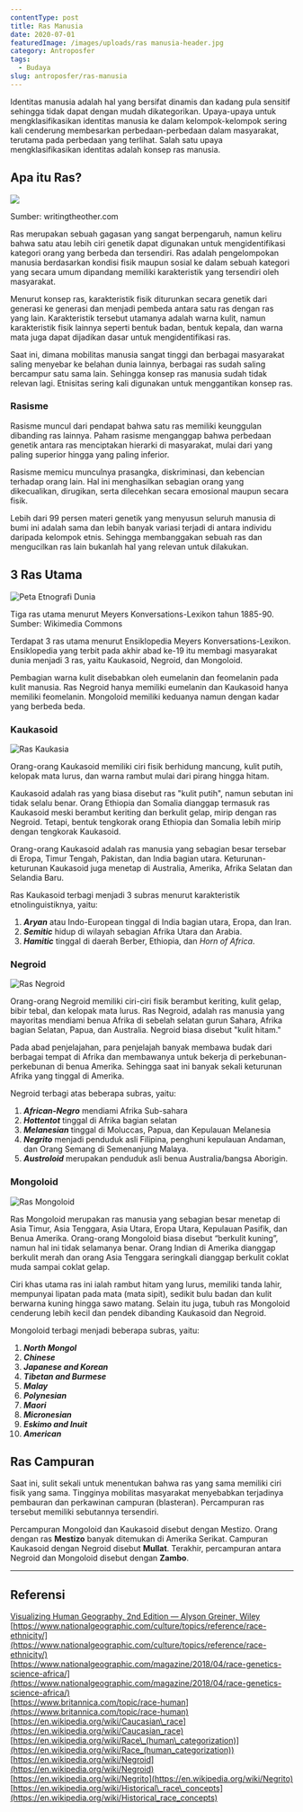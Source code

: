 ```yaml
---
contentType: post
title: Ras Manusia
date: 2020-07-01
featuredImage: /images/uploads/ras manusia-header.jpg
category: Antroposfer
tags:
  - Budaya
slug: antroposfer/ras-manusia
---
```


Identitas manusia adalah hal yang bersifat dinamis dan kadang pula sensitif sehingga tidak dapat dengan mudah dikategorikan. Upaya-upaya untuk mengklasifikasikan identitas manusia ke dalam kelompok-kelompok sering kali cenderung membesarkan perbedaan-perbedaan dalam masyarakat, terutama pada perbedaan yang terlihat. Salah satu upaya mengklasifikasikan identitas adalah konsep ras manusia.

## Apa itu Ras?

![](images/uploads/image.jpeg)

Sumber: writingtheother.com

Ras merupakan sebuah gagasan yang sangat berpengaruh, namun keliru bahwa satu atau lebih ciri genetik dapat digunakan untuk mengidentifikasi kategori orang yang berbeda dan tersendiri. Ras adalah pengelompokan manusia berdasarkan kondisi fisik maupun sosial ke dalam sebuah kategori yang secara umum dipandang memiliki karakteristik yang tersendiri oleh masyarakat.

Menurut konsep ras, karakteristik fisik diturunkan secara genetik dari generasi ke generasi dan menjadi pembeda antara satu ras dengan ras yang lain. Karakteristik tersebut utamanya adalah warna kulit, namun karakteristik fisik lainnya seperti bentuk badan, bentuk kepala, dan warna mata juga dapat dijadikan dasar untuk mengidentifikasi ras.

Saat ini, dimana mobilitas manusia sangat tinggi dan berbagai masyarakat saling menyebar ke belahan dunia lainnya, berbagai ras sudah saling bercampur satu sama lain. Sehingga konsep ras manusia sudah tidak relevan lagi. Etnisitas sering kali digunakan untuk menggantikan konsep ras.

### Rasisme

Rasisme muncul dari pendapat bahwa satu ras memiliki keunggulan dibanding ras lainnya. Paham rasisme menganggap bahwa perbedaan genetik antara ras menciptakan hierarki di masyarakat, mulai dari yang paling superior hingga yang paling inferior.

Rasisme memicu munculnya prasangka, diskriminasi, dan kebencian terhadap orang lain. Hal ini menghasilkan sebagian orang yang dikecualikan, dirugikan, serta dilecehkan secara emosional maupun secara fisik.

Lebih dari 99 persen materi genetik yang menyusun seluruh manusia di bumi ini adalah sama dan lebih banyak variasi terjadi di antara individu daripada kelompok etnis. Sehingga membanggakan sebuah ras dan mengucilkan ras lain bukanlah hal yang relevan untuk dilakukan.

## 3 Ras Utama

![Peta Etnografi Dunia](images/uploads/image-3-1024x810.jpeg)

Tiga ras utama menurut Meyers Konversations-Lexikon tahun 1885-90. Sumber: Wikimedia Commons

Terdapat 3 ras utama menurut Ensiklopedia Meyers Konversations-Lexikon. Ensiklopedia yang terbit pada akhir abad ke-19 itu membagi masyarakat dunia menjadi 3 ras, yaitu Kaukasoid, Negroid, dan Mongoloid.

Pembagian warna kulit disebabkan oleh eumelanin dan feomelanin pada kulit manusia. Ras Negroid hanya memiliki eumelanin dan Kaukasoid hanya memiliki feomelanin. Mongoloid memiliki keduanya namun dengan kadar yang berbeda beda.

### Kaukasoid

![Ras Kaukasia](images/uploads/image.png)

Orang-orang Kaukasoid memiliki ciri fisik berhidung mancung, kulit putih, kelopak mata lurus, dan warna rambut mulai dari pirang hingga hitam.

Kaukasoid adalah ras yang biasa disebut ras "kulit putih", namun sebutan ini tidak selalu benar. Orang Ethiopia dan Somalia dianggap termasuk ras Kaukasoid meski berambut keriting dan berkulit gelap, mirip dengan ras Negroid. Tetapi, bentuk tengkorak orang Ethiopia dan Somalia lebih mirip dengan tengkorak Kaukasoid.

Orang-orang Kaukasoid adalah ras manusia yang sebagian besar tersebar di Eropa, Timur Tengah, Pakistan, dan India bagian utara. Keturunan-keturunan Kaukasoid juga menetap di Australia, Amerika, Afrika Selatan dan Selandia Baru.

Ras Kaukasoid terbagi menjadi 3 subras menurut karakteristik etnolinguistiknya, yaitu:

1. **_Aryan_** atau Indo-European tinggal di India bagian utara, Eropa, dan Iran.
2. **_Semitic_** hidup di wilayah sebagian Afrika Utara dan Arabia.
3. **_Hamitic_** tinggal di daerah Berber, Ethiopia, dan _Horn of Africa_.

### Negroid

![Ras Negroid](images/uploads/image-1.jpeg)

Orang-orang Negroid memiliki ciri-ciri fisik berambut keriting, kulit gelap, bibir tebal, dan kelopak mata lurus. Ras Negroid, adalah ras manusia yang mayoritas mendiami benua Afrika di sebelah selatan gurun Sahara, Afrika bagian Selatan, Papua, dan Australia. Negroid biasa disebut "kulit hitam."

Pada abad penjelajahan, para penjelajah banyak membawa budak dari berbagai tempat di Afrika dan membawanya untuk bekerja di perkebunan-perkebunan di benua Amerika. Sehingga saat ini banyak sekali keturunan Afrika yang tinggal di Amerika.

Negroid terbagi atas beberapa subras, yaitu:

1. **_African-Negro_** mendiami Afrika Sub-sahara
2. **_Hottentot_** tinggal di Afrika bagian selatan
3. **_Melanesian_** tinggal di Moluccas, Papua, dan Kepulauan Melanesia
4. **_Negrito_** menjadi penduduk asli Filipina, penghuni kepulauan Andaman, dan Orang Semang di Semenanjung Malaya.
5. **_Austroloid_** merupakan penduduk asli benua Australia/bangsa Aborigin.

### Mongoloid

![Ras Mongoloid](images/uploads/image-2.jpeg)

Ras Mongoloid merupakan ras manusia yang sebagian besar menetap di Asia Timur, Asia Tenggara, Asia Utara, Eropa Utara, Kepulauan Pasifik, dan Benua Amerika. Orang-orang Mongoloid biasa disebut “berkulit kuning”, namun hal ini tidak selamanya benar. Orang Indian di Amerika dianggap berkulit merah dan orang Asia Tenggara seringkali dianggap berkulit coklat muda sampai coklat gelap.

Ciri khas utama ras ini ialah rambut hitam yang lurus, memiliki tanda lahir, mempunyai lipatan pada mata (mata sipit), sedikit bulu badan dan kulit berwarna kuning hingga sawo matang. Selain itu juga, tubuh ras Mongoloid cenderung lebih kecil dan pendek dibanding Kaukasoid dan Negroid.

Mongoloid terbagi menjadi beberapa subras, yaitu:

1. **_North Mongol_**
2. **_Chinese_**
3. **_Japanese and Korean_**
4. **_Tibetan and Burmese_**
5. **_Malay_**
6. **_Polynesian_**
7. **_Maori_**
8. **_Micronesian_**
9. **_Eskimo and Inuit_**
10. **_American_**

## Ras Campuran

Saat ini, sulit sekali untuk menentukan bahwa ras yang sama memiliki ciri fisik yang sama. Tingginya mobilitas masyarakat menyebabkan terjadinya pembauran dan perkawinan campuran (blasteran). Percampuran ras tersebut memiliki sebutannya tersendiri.

Percampuran Mongoloid dan Kaukasoid disebut dengan Mestizo. Orang dengan ras **Mestizo** banyak ditemukan di Amerika Serikat. Campuran Kaukasoid dengan Negroid disebut **Mullat**. Terakhir, percampuran antara Negroid dan Mongoloid disebut dengan **Zambo**.

* * *

## Referensi

[Visualizing Human Geography, 2nd Edition — Alyson Greiner, Wiley](https://amzn.to/2WYRB4u)  
[https://www.nationalgeographic.com/culture/topics/reference/race-ethnicity/](https://www.nationalgeographic.com/culture/topics/reference/race-ethnicity/)  
[https://www.nationalgeographic.com/magazine/2018/04/race-genetics-science-africa/](https://www.nationalgeographic.com/magazine/2018/04/race-genetics-science-africa/)  
[https://www.britannica.com/topic/race-human](https://www.britannica.com/topic/race-human)  
[https://en.wikipedia.org/wiki/Caucasian\_race](https://en.wikipedia.org/wiki/Caucasian_race)  
[https://en.wikipedia.org/wiki/Race\_(human\_categorization)](https://en.wikipedia.org/wiki/Race_(human_categorization))  
[https://en.wikipedia.org/wiki/Negroid](https://en.wikipedia.org/wiki/Negroid)  
[https://en.wikipedia.org/wiki/Negrito](https://en.wikipedia.org/wiki/Negrito)  
[https://en.wikipedia.org/wiki/Historical\_race\_concepts](https://en.wikipedia.org/wiki/Historical_race_concepts)
